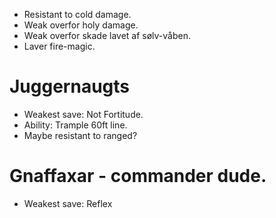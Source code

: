- Resistant to cold damage.
- Weak overfor holy damage.
- Weak overfor skade lavet af sølv-våben.
- Laver fire-magic.
# Juggernaugts
- Weakest save: Not Fortitude.
- Ability: Trample 60ft line.
- Maybe resistant to ranged?
# Gnaffaxar - commander dude.
- Weakest save: Reflex